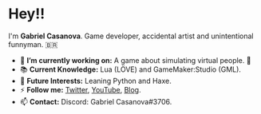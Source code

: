 # Hey!!
I'm **Gabriel Casanova**. Game developer, accidental artist and unintentional funnyman. 🇧🇷

* 🔭 **I’m currently working on:** A game about simulating virtual people. 🤖
* 📚 **Current Knowledge:** Lua (LÖVE) and GameMaker:Studio (GML).
* 🔎 **Future Interests:** Leaning Python and Haxe.
* ⚡ **Follow me:** [Twitter](https://twitter.com/casanova_games), [YouTube](https://www.youtube.com/channel/UCdSgQXsG4uW9r6NZi4hR8RQ), [Blog](https://casanovagames.github.io/).
* 📫 **Contact:** Discord: Gabriel Casanova#3706.